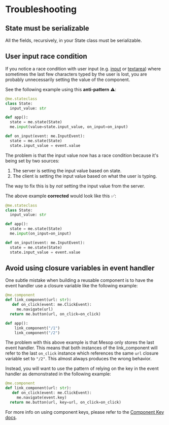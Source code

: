 # Troubleshooting

## State must be serializable

All the fields, recursively, in your State class must be serializable.

## User input race condition

If you notice a race condition with user input (e.g. [input](../components/input.md) or [textarea](../components/textarea.md)) where sometimes the last few characters typed by the user is lost, you are probably unnecessarily setting the value of the component.

See the following example using this **anti-pattern** :warning::

```py title="Bad example"
@me.stateclass
class State:
  input_value: str

def app():
  state = me.state(State)
  me.input(value=state.input_value, on_input=on_input)

def on_input(event: me.InputEvent):
  state = me.state(State)
  state.input_value = event.value
```

The problem is that the input value now has a race condition because it's being set by two sources:

1. The server is setting the input value based on state.
2. The client is setting the input value based on what the user is typing.

The way to fix this is by *not* setting the input value from the server.

The above example **corrected** would look like this :white_check_mark::

```py title="Good example" hl_lines="7"
@me.stateclass
class State:
  input_value: str

def app():
  state = me.state(State)
  me.input(on_input=on_input)

def on_input(event: me.InputEvent):
  state = me.state(State)
  state.input_value = event.value
```

## Avoid using closure variables in event handler

One subtle mistake when building a reusable component is to have the event handler use a closure variable like the following example:

```py title="Bad example of using closure variable"
@me.component
def link_component(url: str):
   def on_click(event: me.ClickEvent):
     me.navigate(url)
  return me.button(url, on_click=on_click)

def app():
    link_component("/1")
    link_component("/2")
```

The problem with this above example is that Mesop only stores the last event handler. This means that both instances of the link_component will refer to the last `on_click` instance which references the same `url` closure variable set to `"/2"`. This almost always produces the wrong behavior.

Instead, you will want to use the pattern of relying on the key in the event handler as demonstrated in the following example:

```py title="Good example of using key"
@me.component
def link_component(url: str):
   def on_click(event: me.ClickEvent):
     me.navigate(event.key)
  return me.button(url, key=url, on_click=on_click)
```

For more info on using component keys, please refer to the [Component Key docs](./components.md#component-key).
